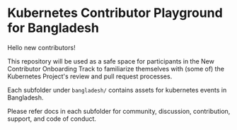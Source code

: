# Kubernetes Contributor Playground for Bangladesh

Hello new contributors!

This repository will be used as a safe space for participants in the New Contributor Onboarding Track to familiarize themselves with (some of) the Kubernetes Project's review and pull request processes.

Each subfolder under `bangladesh/` contains assets for kubernetes events in Bangladesh.

Please refer docs in each subfolder for community, discussion, contribution, support, and code of conduct.
